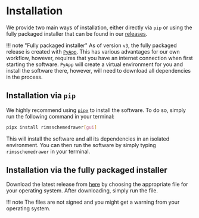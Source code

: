 # Installation

We provide two main ways of installation,
either directly via `pip` or using the fully packaged installer
that can be found in our [releases](https://github.com/RIMS-Code/RIMSSchemeDrawer/releases).

!!! note "Fully packaged installer"
    As of version `v3`, the fully packaged release is created with
    [`PyApp`](https://ofek.dev/pyapp/latest/).
    This has various advantages for our own workflow,
    however, requires that you have an internet connection when first starting the software.
    `PyApp` will create a virtual environment for you and install the software there,
    however, will need to download all dependencies in the process.

## Installation via `pip`

We highly recommend using [`pipx`](https://pipxproject.github.io/pipx/)
to install the software.
To do so,
simply run the following command in your terminal:

```bash
pipx install rimsschemedrawer[gui]
```

This will install the software and all its dependencies in an isolated environment.
You can then run the software by simply typing `rimsschemedrawer` in your terminal.

## Installation via the fully packaged installer

Download the latest release from [here](https://github.com/RIMS-Code/RIMSSchemeDrawer/releases)
by choosing the appropriate file for your operating system.
After downloading,
simply run the file.

!!! note
    The files are not signed and you might get a warning from your operating system.
